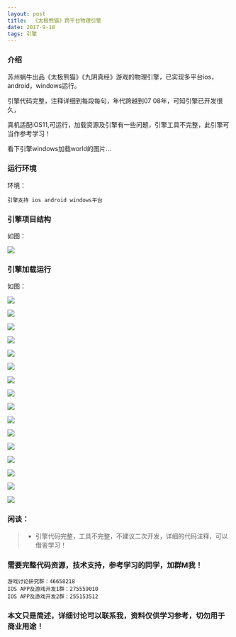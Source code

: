 ```yaml
---
layout: post
title:  《太极熊猫》跨平台物理引擎
date: 2017-9-10
tags: 引擎
---
```


		
### 介绍


苏州蜗牛出品《太极熊猫》《九阴真经》游戏的物理引擎，已实现多平台ios，android，windows运行。

引擎代码完整，注释详细到每段每句，年代跨越到07 08年，可知引擎已开发很久，

真机适配iOS11,可运行，加载资源及引擎有一些问题，引擎工具不完整，此引擎可当作参考学习！

看下引擎windows加载world的图片...


### 运行环境

环境：

``` 
引擎支持 ios android windows平台
``` 

### 引擎项目结构

如图：

![](/images/posts/snail/1.jpg)

### 引擎加载运行

如图：

![](/images/posts/snail/2.jpg)

![](/images/posts/snail/3.jpg)

![](/images/posts/snail/4.jpg)

![](/images/posts/snail/5.jpg)

![](/images/posts/snail/6.jpg)

![](/images/posts/snail/7.jpg)

![](/images/posts/snail/8.jpg)

![](/images/posts/snail/9.jpg)

![](/images/posts/snail/10.jpg)

![](/images/posts/snail/11.jpg)

![](/images/posts/snail/12.jpg)

![](/images/posts/snail/13.jpg)

![](/images/posts/snail/14.jpg)

![](/images/posts/snail/15.jpg)

![](/images/posts/snail/16.jpg)

![](/images/posts/snail/17.jpg)

### 闲谈：	

> * 引擎代码完整，工具不完整，不建议二次开发，详细的代码注释，可以借鉴学习！


### 需要完整代码资源，技术支持，参考学习的同学，加群M我！

``` 
游戏讨论研究群：46658218
IOS APP及游戏开发1群：275559010
IOS APP及游戏开发2群：255153512
``` 

### 本文只是简述，详细讨论可以联系我，资料仅供学习参考，切勿用于商业用途！